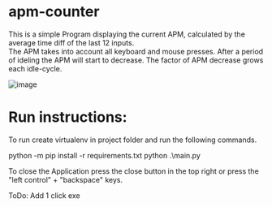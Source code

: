 # apm-counter

This is a simple Program displaying the current APM, calculated by the average time diff of the last 12 inputs. \
The APM takes into account all keyboard and mouse presses. After a period of ideling the APM will start to decrease. The factor of APM decrease grows each idle-cycle.

![image](https://user-images.githubusercontent.com/31525324/171631271-fb5d0dc3-fed3-4647-b994-d37ff9f1134e.png)


# Run instructions:
To run create virtualenv in project folder and run the following commands.

python -m pip install -r requirements.txt
python .\main.py


To close the Application press the close button in the top right or press the "left control" + "backspace" keys.

ToDo: Add 1 click exe
